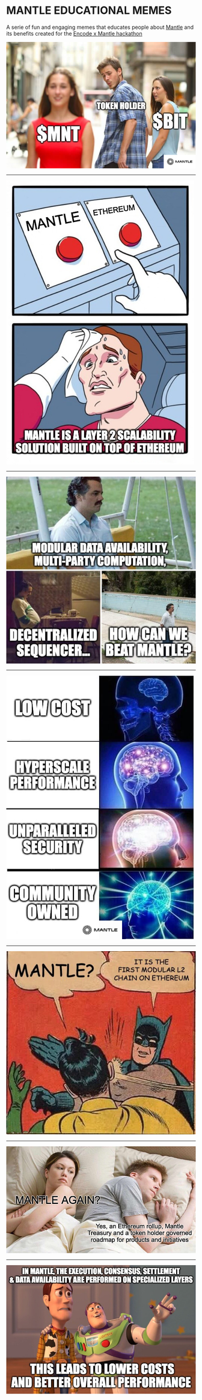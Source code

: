 # MANTLE EDUCATIONAL MEMES

A serie of fun and engaging memes that educates people about [Mantle](https://www.mantle.xyz/) and its benefits created for the [Encode x Mantle hackathon](https://www.encode.club/mantle-hackathon)




![](mantle-meme-1-bit-mnt.png)

---

![](mantle-meme-2-mantle-ethereum.png)

---

![](mantle-meme-3-sad-beat.png)

---

![](mantle-meme-4-brain-evolution.png)

---

![](mantle-meme-5-slapping.png)

---

![](mantle-meme-6-mantle-again.png)

---

![](mantle-meme-7-story.png)